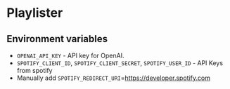 # Playlister


## Environment variables

- `OPENAI_API_KEY` - API key for OpenAI.
- `SPOTIFY_CLIENT_ID`, `SPOTIFY_CLIENT_SECRET`, `SPOTIFY_USER_ID` - API Keys from spotify
- Manually add `SPOTIFY_REDIRECT_URI`=https://developer.spotify.com

